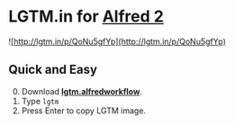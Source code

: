LGTM.in for [Alfred 2](http://www.alfredapp.com/)
========================

![http://lgtm.in/p/QoNu5gfYp](http://lgtm.in/p/QoNu5gfYp)


## Quick and Easy

0. Download [**lgtm.alfredworkflow**](https://github.com/ymkjp/alfred-lgtmin-workflow/releases/download/v1.1/lgtm.alfredworkflow).
1. Type ``lgtm``
2. Press Enter to copy LGTM image.
